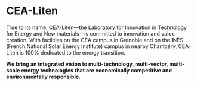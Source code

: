 # CEA-Liten

True to its name, CEA-Liten—the Laboratory for Innovation in Technology for Energy and New materials—is committed to innovation and value creation. With facilities on the CEA campus in Grenoble and on the INES (French National Solar Energy Institute) campus in nearby Chambéry, CEA-Liten is 100% dedicated to the energy transition. 

**We bring an integrated vision to multi-technology, multi-vector, multi-scale energy technologies that are economically competitive and environmentally responsible.**
